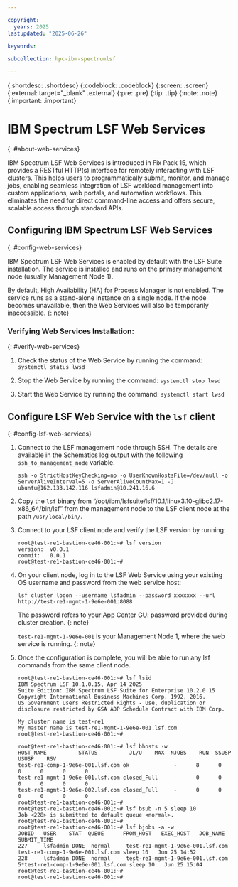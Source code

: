 ```yaml
---

copyright:
  years: 2025
lastupdated: "2025-06-26"

keywords:

subcollection: hpc-ibm-spectrumlsf

---
```


{:shortdesc: .shortdesc}
{:codeblock: .codeblock}
{:screen: .screen}
{:external: target="_blank" .external}
{:pre: .pre}
{:tip: .tip}
{:note: .note}
{:important: .important}

# IBM Spectrum LSF Web Services
{: #about-web-services}

IBM Spectrum LSF Web Services is introduced in Fix Pack 15, which provides a RESTful HTTP(s) interface for remotely interacting with LSF clusters. This helps users to programmatically submit, monitor, and manage jobs, enabling seamless integration of LSF workload management into custom applications, web portals, and automation workflows. This eliminates the need for direct command-line access and offers secure, scalable access through standard APIs.

## Configuring IBM Spectrum LSF Web Services
{: #config-web-services}

IBM Spectrum LSF Web Services is enabled by default with the LSF Suite installation. The service is installed and runs on the primary management node (usually Management Node 1).

By default, High Availability (HA) for Process Manager is not enabled. The service runs as a stand-alone instance on a single node. If the node becomes unavailable, then the Web Services will also be temporarily inaccessible.
{: note}

### Verifying Web Services Installation:
{: #verify-web-services}

1. Check the status of the Web Service by running the command: `systemctl status lwsd`

2. Stop the Web Service by running the command: `systemctl stop lwsd`

3. Start the Web Service by running the command: `systemctl start lwsd`

## Configure LSF Web Service with the `lsf` client
{: #config-lsf-web-services}

1. Connect to the LSF management node through SSH. The details are available in the Schematics log output with the following `ssh_to_management_node` variable.

    ```pre
    ssh -o StrictHostKeyChecking=no -o UserKnownHostsFile=/dev/null -o ServerAliveInterval=5 -o ServerAliveCountMax=1 -J ubuntu@162.133.142.116 lsfadmin@10.241.16.6
    ```

2. Copy the `lsf` binary from “/opt/ibm/lsfsuite/lsf/10.1/linux3.10-glibc2.17-x86_64/bin/lsf” from the management node to the LSF client node at the path `/usr/local/bin/`.

3. Connect to your LSF client node and verify the LSF version by running:

    ```pre
    root@test-re1-bastion-ce46-001:~# lsf version
    version:  v0.0.1  
    commit:   0.0.1  
    root@test-re1-bastion-ce46-001:~#
    ```

4. On your client node, log in to the LSF Web Service using your existing OS username and password from the web service host:

    ```pre
    lsf cluster logon --username lsfadmin --password xxxxxxx --url http://test-re1-mgmt-1-9e6e-001:8088
    ```

    The password refers to your App Center GUI password provided during cluster creation.
    {: note}

    `test-re1-mgmt-1-9e6e-001` is your Management Node 1, where the web service is running.
    {: note}

5. Once the configuration is complete, you will be able to run any lsf commands from the same client node.

    ```pre
    root@test-re1-bastion-ce46-001:~# lsf lsid
    IBM Spectrum LSF 10.1.0.15, Apr 14 2025
    Suite Edition: IBM Spectrum LSF Suite for Enterprise 10.2.0.15
    Copyright International Business Machines Corp. 1992, 2016.
    US Government Users Restricted Rights - Use, duplication or disclosure restricted by GSA ADP Schedule Contract with IBM Corp.

    My cluster name is test-re1
    My master name is test-re1-mgmt-1-9e6e-001.lsf.com
    root@test-re1-bastion-ce46-001:~#

    root@test-re1-bastion-ce46-001:~# lsf bhosts -w
    HOST_NAME          STATUS          JL/U    MAX  NJOBS    RUN  SSUSP  USUSP    RSV
    test-re1-comp-1-9e6e-001.lsf.com ok              -      8      0      0      0      0      0
    test-re1-mgmt-1-9e6e-001.lsf.com closed_Full     -      0      0      0      0      0      0
    test-re1-mgmt-1-9e6e-002.lsf.com closed_Full     -      0      0      0      0      0      0
    root@test-re1-bastion-ce46-001:~#
    root@test-re1-bastion-ce46-001:~# lsf bsub -n 5 sleep 10
    Job <228> is submitted to default queue <normal>.
    root@test-re1-bastion-ce46-001:~#
    root@test-re1-bastion-ce46-001:~# lsf bjobs -a -w
    JOBID   USER    STAT  QUEUE      FROM_HOST   EXEC_HOST   JOB_NAME   SUBMIT_TIME
    227     lsfadmin DONE  normal     test-re1-mgmt-1-9e6e-001.lsf.com test-re1-comp-1-9e6e-001.lsf.com sleep 10   Jun 25 14:52
    228     lsfadmin DONE  normal     test-re1-mgmt-1-9e6e-001.lsf.com 5*test-re1-comp-1-9e6e-001.lsf.com sleep 10   Jun 25 15:04
    root@test-re1-bastion-ce46-001:~#
    root@test-re1-bastion-ce46-001:~#
    ```
